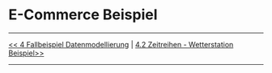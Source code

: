 # E-Commerce Beispiel

---

[<< 4 Fallbeispiel Datenmodellierung](beispiel_4.md) | [4.2 Zeitreihen -  Wetterstation Beispiel>>](beispiel_4_2.md)

---
